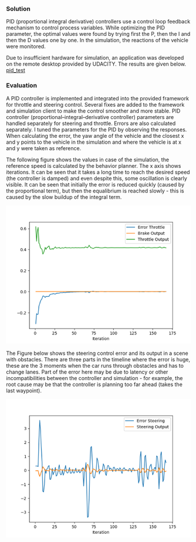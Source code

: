### Solution

PID (proportional integral derivative) controllers use a control loop feedback mechanism to control process variables. While optimizing the PID parameter, the optimal values were found by trying first the P, then the I and then the D values one by one. In the simulation, the reactions of the vehicle were monitored.

Due to insufficient hardware for simulation, an application was developed on the remote desktop provided by UDACITY. The results are given below. </br>
[pid_test](https://www.youtube.com/watch?v=PPTg27vqDOs&ab_channel=MelikeTanr%C4%B1kulu "pid")

### Evaluation

A PID controller is implemented and integrated into the provided framework for throttle and steering control. Several fixes are added to the framework and simulation client to make the control smoother and more stable. PID controller (proportional–integral–derivative controller) parameters are handled separately for steering and throttle. Errors are also calculated separately. I tuned the parameters for the PID by observing the responses. When calculating the error, the yaw angle of the vehicle and the closest x and y points to the vehicle in the simulation and where the vehicle is at x and y were taken as reference.

The following figure shows the values in case of the simulation, the reference speed is calculated by the behavior planner. The x axis shows iterations. It can be seen that it takes a long time to reach the desired speed (the controller is damped) and even despite this, some oscillation is clearly visible.  It can be seen that initially the error is reduced quickly (caused by the proportional term), but then the equalibrium is reached slowly - this is caused by the slow buildup of the integral term.

<img src="/img/throttleData.png" alt="throttleData"/>

The Figure below shows the steering control error and its output in a scene with obstacles. There are three parts in the timeline where the error is huge, these are the 3 moments when the car runs through obstacles and has to change lanes. Part of the error here may be due to latency or other incompatibilities between the controller and simulation - for example, the root cause may be that the controller is planning too far ahead (takes the last waypoint).

<img src="/img/steerData.png" alt="throttleData"/>






